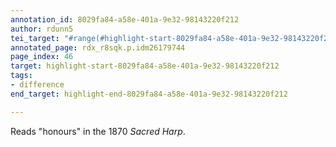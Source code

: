 ```yaml
---
annotation_id: 8029fa84-a58e-401a-9e32-98143220f212
author: rdunn5
tei_target: "#range(#highlight-start-8029fa84-a58e-401a-9e32-98143220f212, #highlight-end-8029fa84-a58e-401a-9e32-98143220f212)"
annotated_page: rdx_r8sqk.p.idm26179744
page_index: 46
target: highlight-start-8029fa84-a58e-401a-9e32-98143220f212
tags:
- difference
end_target: highlight-end-8029fa84-a58e-401a-9e32-98143220f212

---
```

Reads "honours" in the 1870 *Sacred Harp*.